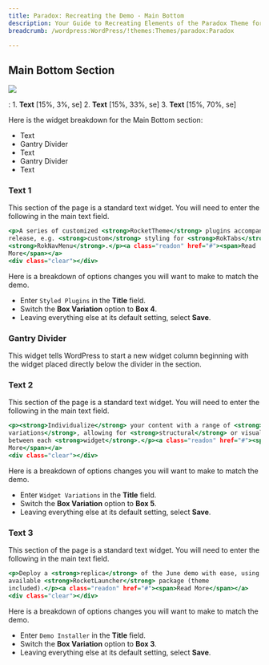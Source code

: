 ```yaml
---
title: Paradox: Recreating the Demo - Main Bottom
description: Your Guide to Recreating Elements of the Paradox Theme for WordPress
breadcrumb: /wordpress:WordPress/!themes:Themes/paradox:Paradox

---
```


Main Bottom Section
-----

![](demo_9.png)

:   1. **Text** [15%, 3%, se]
    2. **Text** [15%, 33%, se]
    3. **Text** [15%, 70%, se]

Here is the widget breakdown for the Main Bottom section:

* Text
* Gantry Divider
* Text
* Gantry Divider
* Text

### Text 1

This section of the page is a standard text widget. You will need to enter the following in the main text field.

~~~ .html
<p>A series of customized <strong>RocketTheme</strong> plugins accompany this
release, e.g. <strong>custom</strong> styling for <strong>RokTabs</strong> and
<strong>RokNavMenu</strong>.</p><a class="readon" href="#"><span>Read
More</span></a>
<div class="clear"></div>
~~~

Here is a breakdown of options changes you will want to make to match the demo.

* Enter `Styled Plugins` in the **Title** field.
* Switch the **Box Variation** option to **Box 4**.
* Leaving everything else at its default setting, select **Save**.

### Gantry Divider

This widget tells WordPress to start a new widget column beginning with the widget placed directly below the divider in the section.

### Text 2

This section of the page is a standard text widget. You will need to enter the following in the main text field.

~~~ .html
<p><strong>Individualize</strong> your content with a range of <strong>16
variations</strong>, allowing for <strong>structural</strong> or visual change
between each <strong>widget</strong>.</p><a class="readon" href="#"><span>Read
More</span></a>
<div class="clear"></div>
~~~

Here is a breakdown of options changes you will want to make to match the demo.

* Enter `Widget Variations` in the **Title** field.
* Switch the **Box Variation** option to **Box 5**.
* Leaving everything else at its default setting, select **Save**.

### Text 3

This section of the page is a standard text widget. You will need to enter the following in the main text field.

~~~ .html
<p>Deploy a <strong>replica</strong> of the June demo with ease, using the
available <strong>RocketLauncher</strong> package (theme
included).</p><a class="readon" href="#"><span>Read More</span></a>
<div class="clear"></div>
~~~

Here is a breakdown of options changes you will want to make to match the demo.

* Enter `Demo Installer` in the **Title** field.
* Switch the **Box Variation** option to **Box 3**.
* Leaving everything else at its default setting, select **Save**.

